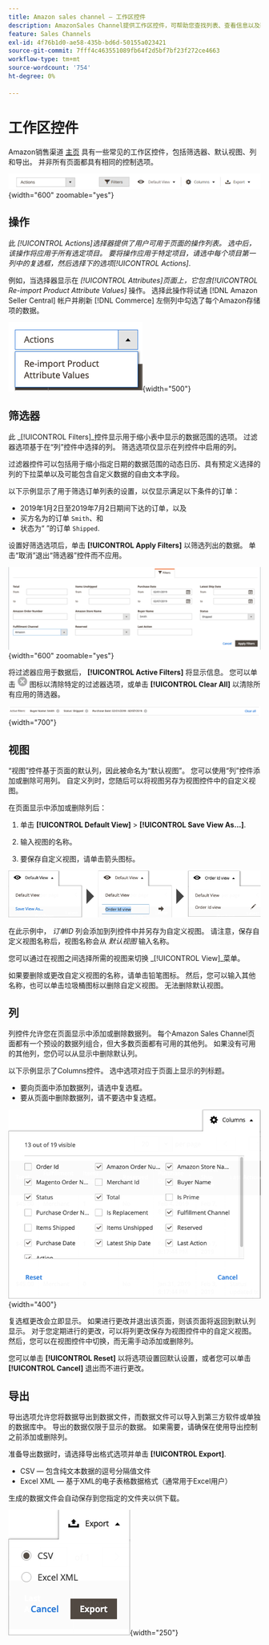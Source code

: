 ```yaml
---
title: Amazon sales channel — 工作区控件
description: AmazonSales Channel提供工作区控件，可帮助您查找列表、查看信息以及轻松应用操作。
feature: Sales Channels
exl-id: 4f76b1d0-ae58-435b-bd6d-50155a023421
source-git-commit: 7fff4c463551089fb64f2d5bf7bf23f272ce4663
workflow-type: tm+mt
source-wordcount: '754'
ht-degree: 0%

---
```


# 工作区控件

Amazon销售渠道 [主页](./amazon-sales-channel-home.md) 具有一些常见的工作区控件，包括筛选器、默认视图、列和导出。 并非所有页面都具有相同的控制选项。

![AmazonSales Channel工作区控制示例](assets/amazon-workspace-controls.png){width="600" zoomable="yes"}

## 操作

此 _[!UICONTROL Actions]_选择器提供了用户可用于页面的操作列表。 选中后，该操作将应用于所有选定项目。 要将操作应用于特定项目，请选中每个项目第一列中的复选框，然后选择下的选项_[!UICONTROL Actions]_.

例如，当选择器显示在 _[!UICONTROL Attributes]_页面上，它包含_[!UICONTROL Re-import Product Attribute Values]_ 操作。 选择此操作将试通 [!DNL Amazon Seller Central] 帐户并刷新 [!DNL Commerce] 左侧列中勾选了每个Amazon存储项的数据。

![“操作”菜单示例](assets/amazon-sales-channel-home-actions-option.png){width="500"}

## 筛选器

此 _[!UICONTROL Filters]_控件显示用于缩小表中显示的数据范围的选项。 过滤器选项基于在“列”控件中选择的列。 筛选选项仅显示在列控件中启用的列。

过滤器控件可以包括用于缩小指定日期的数据范围的动态日历、具有预定义选择的列的下拉菜单以及可能包含自定义数据的自由文本字段。

以下示例显示了用于筛选订单列表的设置，以仅显示满足以下条件的订单：

- 2019年1月2日至2019年7月2日期间下达的订单，以及
- 买方名为的订单 `Smith`、和
- 状态为“ ”的订单 `Shipped`.

设置好筛选选项后，单击 **[!UICONTROL Apply Filters]** 以筛选列出的数据。 单击“取消”退出“筛选器”控件而不应用。

![过滤器控件示例](assets/workspace-controls-filters.png){width="600" zoomable="yes"}

将过滤器应用于数据后， **[!UICONTROL Active Filters]** 将显示信息。 您可以单击 ![“清除过滤器”图标](assets/x-icon-clear-filters.png) 图标以清除特定的过滤器选项，或单击 **[!UICONTROL Clear All]** 以清除所有应用的筛选器。

![活动过滤器示例](assets/applied-filters-line.png){width="700"}

## 视图

“视图”控件基于页面的默认列，因此被命名为“默认视图”。 您可以使用“列”控件添加或删除可用列。 自定义列时，您随后可以将视图另存为视图控件中的自定义视图。

在页面显示中添加或删除列后：

1. 单击 **[!UICONTROL Default View]** > **[!UICONTROL Save View As...]**.

1. 输入视图的名称。

1. 要保存自定义视图，请单击箭头图标。

![查看控件示例](assets/workspace-controls-view.png)

在此示例中， _订单ID_ 列会添加到列控件中并另存为自定义视图。 请注意，保存自定义视图名称后，视图名称会从 _默认视图_ 输入名称。

您可以通过在视图之间选择所需的视图来切换 _[!UICONTROL View]_菜单。

如果要删除或更改自定义视图的名称，请单击铅笔图标。 然后，您可以输入其他名称，也可以单击垃圾桶图标以删除自定义视图。 无法删除默认视图。

## 列

列控件允许您在页面显示中添加或删除数据列。 每个Amazon Sales Channel页面都有一个预设的数据列组合，但大多数页面都有可用的其他列。 如果没有可用的其他列，您仍可以从显示中删除默认列。

以下示例显示了Columns控件。 选中选项对应于页面上显示的列标题。

- 要向页面中添加数据列，请选中复选框。
- 要从页面中删除数据列，请不要选中复选框。

![列控件示例](assets/workspace-controls-columns.png){width="400"}

复选框更改会立即显示。 如果进行更改并退出该页面，则该页面将返回到默认列显示。 对于您定期进行的更改，可以将列更改保存为视图控件中的自定义视图。 然后，您可以在视图控件中切换，而无需手动添加或删除列。

您可以单击 **[!UICONTROL Reset]** 以将选项设置回默认设置，或者您可以单击 **[!UICONTROL Cancel]** 退出而不进行更改。

## 导出

导出选项允许您将数据导出到数据文件，而数据文件可以导入到第三方软件或单独的数据库中。 导出的数据仅限于显示的数据。 如果需要，请确保在使用导出控制之前添加或删除列。

准备导出数据时，请选择导出格式选项并单击 **[!UICONTROL Export]**.

- CSV — 包含纯文本数据的逗号分隔值文件
- Excel XML — 基于XML的电子表格数据格式（通常用于Excel用户）

生成的数据文件会自动保存到您指定的文件夹以供下载。

![导出控制](assets/workspace-controls-export.png){width="250"}
